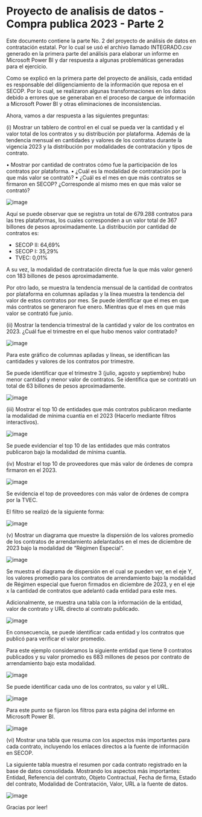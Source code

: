# Proyecto de analisis de datos - Compra publica 2023 - Parte 2

Este documento contiene la parte No. 2 del proyecto de análisis de datos en contratación estatal. Por lo cual se usó el archivo llamado INTEGRADO.csv generado en la primera parte del análisis para elaborar un informe en Microsoft Power BI y dar respuesta a algunas problemáticas generadas para el ejercicio.

Como se explicó en la primera parte del proyecto de análisis, cada entidad es responsable del diligenciamiento de la información que reposa en el SECOP. Por lo cual, se realizaron algunas transformaciones en los datos debido a errores que se generaban en el proceso de cargue de información a Microsoft Power BI y otras eliminaciones de inconsistencias.

Ahora, vamos a dar respuesta a las siguientes preguntas:

(i)	Mostrar un tablero de control en el cual se pueda ver la cantidad y el valor total de los contratos y su distribución por plataforma. Además de la tendencia mensual en cantidades y valores de los contratos durante la vigencia 2023 y la distribución por modalidades de contratación y tipos de contrato. 

•	Mostrar por cantidad de contratos cómo fue la participación de los contratos por plataforma.
•	¿Cuál es la modalidad de contratación por la que más valor se contrató?
•	¿Cuál es el mes en que más contratos se firmaron en SECOP? ¿Corresponde al mismo mes en que más valor se contrató?

![image](https://github.com/druizf85/Proyecto-de-analisis-de-datos-Compra-publica-2023-Parte-2/assets/121362745/054299a6-1a88-4955-87f3-68e1f28fc508)

Aquí se puede observar que se registra un total de 679.288 contratos para las tres plataformas, los cuales corresponden a un valor total de 367 billones de pesos aproximadamente. 
La distribución por cantidad de contratos es:

-	SECOP II: 64,69%
-	SECOP I: 35,29%
-	TVEC: 0,01%

A su vez, la modalidad de contratación directa fue la que más valor generó con 183 billones de pesos aproximadamente.

Por otro lado, se muestra la tendencia mensual de la cantidad de contratos por plataforma en columnas apiladas y la línea muestra la tendencia del valor de estos contratos por mes. Se puede identificar que el mes en que más contratos se generaron fue enero. Mientras que el mes en que más valor se contrató fue junio.

(ii)	Mostrar la tendencia trimestral de la cantidad y valor de los contratos en 2023. ¿Cuál fue el trimestre en el que hubo menos valor contratado?

![image](https://github.com/druizf85/Proyecto-de-analisis-de-datos-Compra-publica-2023-Parte-2/assets/121362745/51795980-1f1e-406f-acee-afb10be59845)

Para este gráfico de columnas apiladas y líneas, se identifican las cantidades y valores de los contratos por trimestre.

Se puede identificar que el trimestre 3 (julio, agosto y septiembre) hubo menor cantidad y menor valor de contratos. Se identifica que se contrató un total de 63 billones de pesos aproximadamente.

![image](https://github.com/druizf85/Proyecto-de-analisis-de-datos-Compra-publica-2023-Parte-2/assets/121362745/a4fed3ef-9fb1-4585-8f5e-f497b6c42b35)

(iii)	Mostrar el top 10 de entidades que más contratos publicaron mediante la modalidad de mínima cuantía en el 2023 (Hacerlo mediante filtros interactivos).

![image](https://github.com/druizf85/Proyecto-de-analisis-de-datos-Compra-publica-2023-Parte-2/assets/121362745/2bc8c3ce-ca5e-4bba-810b-96a6a8c8992e)

Se puede evidenciar el top 10 de las entidades que más contratos publicaron bajo la modalidad de mínima cuantía.

(iv)	Mostrar el top 10 de proveedores que más valor de órdenes de compra firmaron en el 2023.

![image](https://github.com/druizf85/Proyecto-de-analisis-de-datos-Compra-publica-2023-Parte-2/assets/121362745/44ecf495-27d2-4768-9bf2-949e3a774890)

Se evidencia el top de proveedores con más valor de órdenes de compra por la TVEC.

El filtro se realizó de la siguiente forma:

![image](https://github.com/druizf85/Proyecto-de-analisis-de-datos-Compra-publica-2023-Parte-2/assets/121362745/968e6bca-4e5f-4cca-94ea-c775307cd950)

(v)	Mostrar un diagrama que muestre la dispersión de los valores promedio de los contratos de arrendamiento adelantados en el mes de diciembre de 2023 bajo la modalidad de “Régimen Especial”.

![image](https://github.com/druizf85/Proyecto-de-analisis-de-datos-Compra-publica-2023-Parte-2/assets/121362745/cf6ee1d9-3fc5-43e4-8398-c09f36cc3dcf)

Se muestra el diagrama de dispersión en el cual se pueden ver, en el eje Y, los valores promedio para los contratos de arrendamiento bajo la modalidad de Régimen especial que fueron firmados en diciembre de 2023, y en el eje x la cantidad de contratos que adelantó cada entidad para este mes.

Adicionalmente, se muestra una tabla con la información de la entidad, valor de contrato y URL directo al contrato publicado.

![image](https://github.com/druizf85/Proyecto-de-analisis-de-datos-Compra-publica-2023-Parte-2/assets/121362745/de19778b-223c-4707-bfae-da46ba36df15)

En consecuencia, se puede identificar cada entidad y los contratos que publicó para verificar el valor promedio.

Para este ejemplo consideramos la siguiente entidad que tiene 9 contratos publicados y su valor promedio es 683 millones de pesos por contrato de arrendamiento bajo esta modalidad. 

![image](https://github.com/druizf85/Proyecto-de-analisis-de-datos-Compra-publica-2023-Parte-2/assets/121362745/2688bcfc-3906-46ee-8bfb-1f9c184eb42b)

Se puede identificar cada uno de los contratos, su valor y el URL.

![image](https://github.com/druizf85/Proyecto-de-analisis-de-datos-Compra-publica-2023-Parte-2/assets/121362745/3add94d3-026b-4bf8-b5fb-66374d160b2a)

Para este punto se fijaron los filtros para esta página del informe en Microsoft Power BI.

![image](https://github.com/druizf85/Proyecto-de-analisis-de-datos-Compra-publica-2023-Parte-2/assets/121362745/200807e9-5e54-4c86-9614-2e8eb21cdc1e)

(vi)	Mostrar una tabla que resuma con los aspectos más importantes para cada contrato, incluyendo los enlaces directos a la fuente de información en SECOP.

La siguiente tabla muestra el resumen por cada contrato registrado en la base de datos consolidada. Mostrando los aspectos más importantes: Entidad, Referencia del contrato, Objeto Contractual, Fecha de firma, Estado del contrato, Modalidad de Contratación, Valor, URL a la fuente de datos.

![image](https://github.com/druizf85/Proyecto-de-analisis-de-datos-Compra-publica-2023-Parte-2/assets/121362745/c467b4f0-0332-41bb-8e94-8cfbb5263970)

Gracias por leer!
